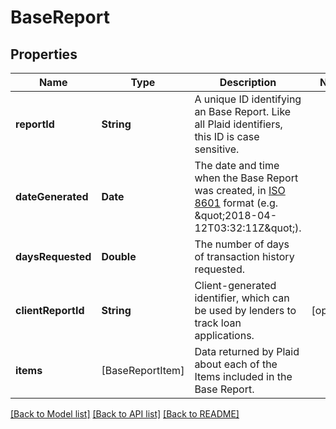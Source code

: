 # BaseReport

## Properties
Name | Type | Description | Notes
------------ | ------------- | ------------- | -------------
**reportId** | **String** | A unique ID identifying an Base Report. Like all Plaid identifiers, this ID is case sensitive. | 
**dateGenerated** | **Date** | The date and time when the Base Report was created, in [ISO 8601](https://wikipedia.org/wiki/ISO_8601) format (e.g. \&quot;2018-04-12T03:32:11Z\&quot;). | 
**daysRequested** | **Double** | The number of days of transaction history requested. | 
**clientReportId** | **String** | Client-generated identifier, which can be used by lenders to track loan applications. | [optional] 
**items** | [BaseReportItem] | Data returned by Plaid about each of the Items included in the Base Report. | 

[[Back to Model list]](../README.md#documentation-for-models) [[Back to API list]](../README.md#documentation-for-api-endpoints) [[Back to README]](../README.md)


